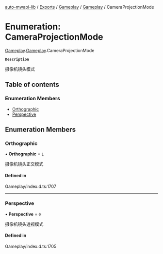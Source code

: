 [auto-mwapi-lib](../README.md) / [Exports](../modules.md) / [Gameplay](../modules/Gameplay.md) / [Gameplay](../modules/Gameplay.Gameplay.md) / CameraProjectionMode

# Enumeration: CameraProjectionMode

[Gameplay](../modules/Gameplay.md).[Gameplay](../modules/Gameplay.Gameplay.md).CameraProjectionMode

**`Description`**

摄像机镜头模式

## Table of contents

### Enumeration Members

- [Orthographic](Gameplay.Gameplay.CameraProjectionMode.md#orthographic)
- [Perspective](Gameplay.Gameplay.CameraProjectionMode.md#perspective)

## Enumeration Members

### Orthographic

• **Orthographic** = ``1``

摄像机镜头正交模式

#### Defined in

Gameplay/index.d.ts:1707

___

### Perspective

• **Perspective** = ``0``

摄像机镜头透视模式

#### Defined in

Gameplay/index.d.ts:1705
